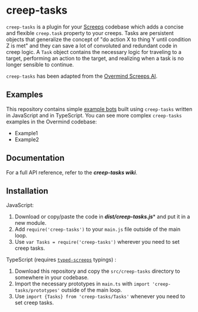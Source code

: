# creep-tasks

`creep-tasks` is a plugin for your [Screeps](https://screeps.com/) codebase which adds a concise and flexible `creep.task` property to your creeps. Tasks are persistent objects that generalize the concept of "do action X to thing Y until condition Z is met" and they can save a lot of convoluted and redundant code in creep logic. A `Task` object contains the necessary logic for traveling to a target, performing an action to the target, and realizing when a task is no longer sensible to continue. 

`creep-tasks` has been adapted from the [Overmind Screeps AI](https://github.com/bencbartlett/Overmind). 

## Examples

This repository contains simple [example bots](/examples) built using `creep-tasks` written in JavaScript and in TypeScript. You can see more complex `creep-tasks` examples in the Overmind codebase:

- Example1
- Example2

## Documentation 

For a full API reference, refer to the ***creep-tasks wiki***.

## Installation 

JavaScript:
1. Download or copy/paste the code in *****dist/creep-tasks.js****** and put it in a new module.
2. Add `require('creep-tasks')` to your `main.js` file outside of the main loop.
3. Use `var Tasks = require('creep-tasks')` wherever you need to set creep tasks.

TypeScript (requires [`typed-screeps`](https://github.com/screepers/typed-screeps) typings) :
1. Download this repository and copy the `src/creep-tasks` directory to somewhere in your codebase.
2. Import the necessary prototypes in `main.ts` with `import 'creep-tasks/prototypes'` outside of the main loop.
3. Use `import {Tasks} from 'creep-tasks/Tasks'` whenever you need to set creep tasks.
